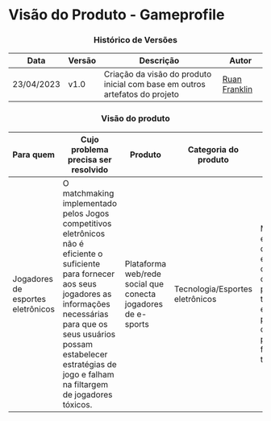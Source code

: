 # Visão do Produto - Gameprofile

<div align="center">

### Histórico de Versões
| Data | Versão |Descrição| Autor
|--|--|--|--|
| 23/04/2023 | v1.0 | Criação da  visão do produto inicial com base em outros artefatos do projeto | [Ruan Franklin](https://github.com/Ruan-Franklin)|
</div>

<div align="center">

### Visão do produto

| Para quem | Cujo problema precisa ser resolvido | Produto | Categoria do produto | Benefícios-chave, razões para usar | Diferentemente das alternativas da concorrência |
| --- | --- | --- | --- | --- | --- |
| Jogadores de esportes eletrônicos | O matchmaking implementado pelos Jogos competitivos eletrônicos não é eficiente o suficiente para fornecer aos seus jogadores as informações necessárias para que os seus usuários possam estabelecer estratégias de jogo e falham na filtargem de jogadores tóxicos. | Plataforma web/rede social que conecta jogadores de e-sports | Tecnologia/Esportes eletrônicos | Melhora a experiência do usuário em jogos competitivos, oferece perfis transparentes e perfilamento de jogadores para formação de times | Diferente do sistema de matchmaking tradicional, nossa plataforma oferece perfis transparentes e perfilamento de jogadores para formação de times, proporcionando uma experiência mais agradável e um desempenho melhor nas partidas. |

  </div>
